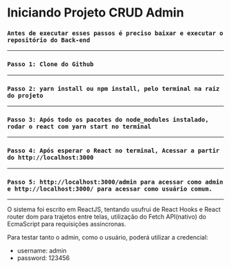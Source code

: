 # Iniciando Projeto CRUD Admin

### `Antes de executar esses passos é preciso baixar e executar o repositório do Back-end`

---

### `Passo 1: Clone do Github`

---

### `Passo 2: yarn install ou npm install, pelo terminal na raiz do projeto`

---

### `Passo 3: Após todo os pacotes do node_modules instalado, rodar o react com yarn start no terminal`

---

### `Passo 4: Após esperar o React no terminal, Acessar a partir do http://localhost:3000`

---

### `Passo 5: http://localhost:3000/admin para acessar como admin e http://localhost:3000/ para acessar como usuário comum.`

---

O sistema foi escrito em ReactJS, tentando usufrui de React Hooks e React router dom para trajetos entre telas, utilização do Fetch API(nativo) do EcmaScript para requisições assincronas.

Para testar tanto o admin, como o usuário, poderá utilizar a credencial:

- username: admin
- password: 123456
